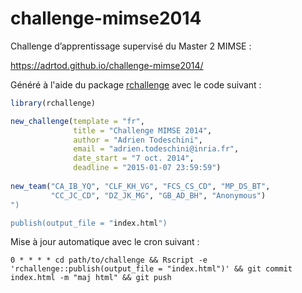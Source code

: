 # challenge-mimse2014

Challenge d’apprentissage supervisé du Master 2 MIMSE :

<https://adrtod.github.io/challenge-mimse2014/>

Généré à l'aide du package [rchallenge](http://adrien.tspace.fr/rchallenge/) avec le code suivant :
```R
library(rchallenge)

new_challenge(template = "fr",
              title = "Challenge MIMSE 2014",
              author = "Adrien Todeschini",
              email = "adrien.todeschini@inria.fr",
              date_start = "7 oct. 2014",
              deadline = "2015-01-07 23:59:59")
              
new_team("CA_IB_YQ", "CLF_KH_VG", "FCS_CS_CD", "MP_DS_BT",
         "CC_JC_CD", "DZ_JK_MG", "GB_AD_BH", "Anonymous")
")

publish(output_file = "index.html")
```

Mise à jour automatique avec le cron suivant :

```
0 * * * * cd path/to/challenge && Rscript -e 'rchallenge::publish(output_file = "index.html")' && git commit index.html -m "maj html" && git push 
```
